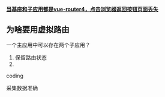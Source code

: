 

#### [当基座和子应用都是vue-router4，点击浏览器返回按钮页面丢失](https://micro-zoe.github.io/micro-app/docs.html#/zh-cn/framework/vue?id=_2%e3%80%81%e5%bd%93%e5%9f%ba%e5%ba%a7%e5%92%8c%e5%ad%90%e5%ba%94%e7%94%a8%e9%83%bd%e6%98%afvue-router4%ef%bc%8c%e7%82%b9%e5%87%bb%e6%b5%8f%e8%a7%88%e5%99%a8%e8%bf%94%e5%9b%9e%e6%8c%89%e9%92%ae%e9%a1%b5%e9%9d%a2%e4%b8%a2%e5%a4%b1)



## 为啥要用虚拟路由

一个主应用中可以存在两个子应用？


1. 保留路由状态
2. 



coding 

采集数据准确













